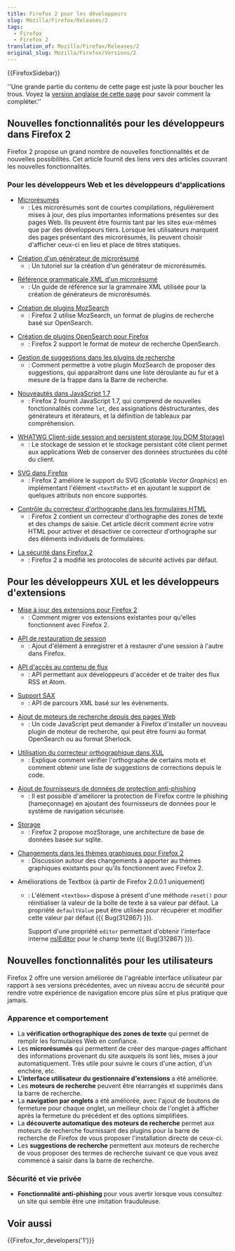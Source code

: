 ```yaml
---
title: Firefox 2 pour les développeurs
slug: Mozilla/Firefox/Releases/2
tags:
  - Firefox
  - Firefox 2
translation_of: Mozilla/Firefox/Releases/2
original_slug: Mozilla/Firefox/Versions/2
---
```

{{FirefoxSidebar}}

''Une grande partie du contenu de cette page est juste là pour boucher les trous. Voyez la [version anglaise de cette page](/en/Firefox_2_for_developers) pour savoir comment la compléter.''

## Nouvelles fonctionnalités pour les développeurs dans Firefox 2

Firefox 2 propose un grand nombre de nouvelles fonctionnalités et de nouvelles possibilités. Cet article fournit des liens vers des articles couvrant les nouvelles fonctionnalités.

### Pour les développeurs Web et les développeurs d'applications

- [Microrésumés](http://wiki.mozilla.org/Microsummaries)
  - : Les microrésumés sont de courtes compilations, régulièrement mises à jour, des plus importantes informations présentes sur des pages Web. Ils peuvent être fournis tant par les sites eux-mêmes que par des développeurs tiers. Lorsque les utilisateurs marquent des pages présentant des microrésumés, ils peuvent choisir d'afficher ceux-ci en lieu et place de titres statiques.

<!---->

- [Création d'un générateur de microrésumé](/fr/Création_d'un_générateur_de_microrésumé)
  - : Un tutoriel sur la création d'un générateur de microrésumés.

<!---->

- [Référence grammaticale XML d'un microrésumé](/fr/Référence_grammaticale_XML_d'un_microrésumé)
  - : Un guide de référence sur la grammaire XML utilisée pour la création de générateurs de microrésumés.

<!---->

- [Création de plugins MozSearch](/fr/Création_de_plugins_MozSearch)
  - : Firefox 2 utilise MozSearch, un format de plugins de recherche basé sur OpenSearch.

<!---->

- [Création de plugins OpenSearch pour Firefox](/fr/Création_de_plugins_OpenSearch_pour_Firefox)
  - : Firefox 2 support le format de moteur de recherche OpenSearch.

<!---->

- [Gestion de suggestions dans les plugins de recherche](/fr/Gestion_de_suggestions_dans_les_plugins_de_recherche)
  - : Comment permettre à votre plugin MozSearch de proposer des suggestions, qui apparaîtront dans une liste déroulante au fur et à mesure de la frappe dans la Barre de recherche.

<!---->

- [Nouveautés dans JavaScript 1.7](/fr/Nouveautés_dans_JavaScript_1.7)
  - : Firefox 2 fournit JavaScript 1.7, qui comprend de nouvelles fonctionnalités comme `let`, des assignations déstructurantes, des générateurs et itérateurs, et la définition de tableaux par compréhension.

<!---->

- [WHATWG Client-side session and persistent storage (ou DOM Storage)](/fr/DOM/Storage)
  - : Le stockage de session et le stockage persistant côté client permet aux applications Web de conserver des données structurées du côté du client.

<!---->

- [SVG dans Firefox](/fr/SVG_dans_Firefox)
  - : Firefox 2 améliore le support du SVG (_Scalable Vector Graphics_) en implémentant l'élément `<textPath>` et en ajoutant le support de quelques attributs non encore supportés.

<!---->

- [Contrôle du correcteur d'orthographe dans les formulaires HTML](/fr/Contrôle_du_correcteur_d'orthographe_dans_les_formulaires_HTML)
  - : Firefox 2 contient un correcteur d'orthographe des zones de texte et des champs de saisie. Cet article décrit comment écrire votre HTML pour activer et désactiver ce correcteur d'orthographe sur des éléments individuels de formulaires.

<!---->

- [La sécurité dans Firefox 2](/fr/La_sécurité_dans_Firefox_2)
  - : Firefox 2 a modifié les protocoles de sécurité activés par défaut.

## Pour les développeurs XUL et les développeurs d'extensions

- [Mise à jour des extensions pour Firefox 2](/fr/Mise_à_jour_des_extensions_pour_Firefox_2)
  - : Comment migrer vos extensions existantes pour qu'elles fonctionnent avec Firefox 2.

<!---->

- [API de restauration de session](/fr/API_de_restauration_de_session)
  - : Ajout d'élément à enregistrer et à restaurer d'une session à l'autre dans Firefox.

<!---->

- [API d'accès au contenu de flux](/fr/API_d'accès_au_contenu_de_flux)
  - : API permettant aux développeurs d'accéder et de traiter des flux RSS et Atom.

<!---->

- [Support SAX](/fr/SAX)
  - : API de parcours XML basé sur les évènements.

<!---->

- [Ajout de moteurs de recherche depuis des pages Web](/fr/Ajout_de_moteurs_de_recherche_depuis_des_pages_Web)
  - : Un code JavaScript peut demander à Firefox d'installer un nouveau plugin de moteur de recherche, qui peut être fourni au format OpenSearch ou au format Sherlock.

<!---->

- [Utilisation du correcteur orthographique dans XUL](/fr/Utilisation_du_correcteur_orthographique_dans_XUL)
  - : Explique comment vérifier l'orthographe de certains mots et comment obtenir une liste de suggestions de corrections depuis le code.

<!---->

- [Ajout de fournisseurs de données de protection anti-phishing](/fr/Ajout_de_fournisseurs_de_données_de_protection_anti-phishing)
  - : Il est possible d'améliorer la protection de Firefox contre le phishing (hameçonnage) en ajoutant des fournisseurs de données pour le système de navigation sécurisée.

<!---->

- [Storage](/fr/Storage)
  - : Firefox 2 propose mozStorage, une architecture de base de données basée sur sqlite.

<!---->

- [Changements dans les thèmes graphiques pour Firefox 2](/fr/Changements_dans_les_thèmes_graphiques_pour_Firefox_2)
  - : Discussion autour des changements à apporter au thèmes graphiques existants pour qu'ils fonctionnent avec Firefox 2.

<!---->

- Améliorations de Textbox (à partir de Firefox 2.0.0.1 uniquement)

  - : L'élément `<textbox>` dispose à présent d'une méthode `reset()` pour réinitialiser la valeur de la boîte de texte à sa valeur par défaut. La propriété `defaultValue` peut être utilisée pour récupérer et modifier cette valeur par défaut ({{ Bug(312867) }}).

    Support d'une propriété `editor` permettant d'obtenir l'interface interne [nsIEditor](/fr/NsIEditor) pour le champ texte ({{ Bug(312867) }}).

## Nouvelles fonctionnalités pour les utilisateurs

Firefox 2 offre une version améliorée de l'agréable interface utilisateur par rapport à ses versions précédentes, avec un niveau accru de sécurité pour rendre votre expérience de navigation encore plus sûre et plus pratique que jamais.

### Apparence et comportement

- La **vérification orthographique des zones de texte** qui permet de remplir les formulaires Web en confiance.
- Les **microrésumés** qui permettent de créer des marque-pages affichant des informations provenant du site auxquels ils sont liés, mises à jour automatiquement. Très utile pour suivre le cours d'une action, d'un enchère, etc.
- **L'interface utilisateur du gestionnaire d'extensions** a été améliorée.
- Les **moteurs de recherche** peuvent être réarrangés et supprimés dans la barre de recherche.
- La **navigation par onglets** a été améliorée, avec l'ajout de boutons de fermeture pour chaque onglet, un meilleur choix de l'onglet à afficher après la fermeture du précédent et des options simplifiées.
- La **découverte automatique des moteurs de recherche** permet aux moteurs de recherche fournissant des plugins pour la barre de recherche de Firefox de vous proposer l'installation directe de ceux-ci.
- Les **suggestions de recherche** permettent aux moteurs de recherche de vous proposer des termes de recherche suivant ce que vous avez commencé à saisir dans la barre de recherche.

### Sécurité et vie privée

- **Fonctionnalité anti-phishing** pour vous avertir lorsque vous consultez un site qui semble être une imitation frauduleuse.

## Voir aussi

{{Firefox_for_developers('1')}}
